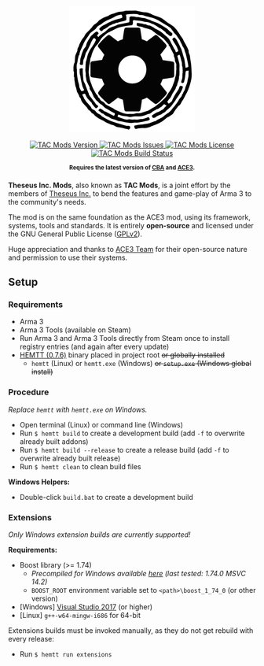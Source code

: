 <p align="center">
    <img src="https://github.com/Theseus-Aegis/Mods/blob/master/extras/assets/logo/TAC-Logo.png">
</p>
<p align="center">
    <a href="https://github.com/Theseus-Aegis/Mods/releases/latest">
        <img src="https://img.shields.io/badge/Version-1.26.0-blue.svg" alt="TAC Mods Version">
    </a>
    <a href="https://github.com/Theseus-Aegis/Mods/issues">
        <img src="https://img.shields.io/github/issues-raw/Theseus-Aegis/Mods.svg?label=Issues" alt="TAC Mods Issues">
    </a>
    <a href="https://github.com/Theseus-Aegis/Mods/blob/master/LICENSE">
        <img src="https://img.shields.io/badge/License-GPLv2-red.svg" alt="TAC Mods License">
    </a>
    <a href="https://travis-ci.org/Theseus-Aegis/Mods">
        <img src="https://img.shields.io/travis/Theseus-Aegis/Mods.svg" alt="TAC Mods Build Status">
    </a>
</p>
<p align="center"><sup><strong>Requires the latest version of <a href="https://github.com/CBATeam/CBA_A3/releases/latest">CBA</a> and <a href="https://github.com/acemod/ACE3/releases/latest">ACE3</a>.</strong></sup></p>

**Theseus Inc. Mods**, also known as **TAC Mods**, is a joint effort by the members of <a href="https://www.theseus-aegis.com/">Theseus Inc.</a> to bend the features and game-play of Arma 3 to the community's needs.

The mod is on the same foundation as the ACE3 mod, using its framework, systems, tools and standards. It is entirely **open-source** and licensed under the GNU General Public License ([GPLv2](https://github.com/Theseus-Aegis/Mods/blob/master/LICENSE)).

Huge appreciation and thanks to [ACE3 Team](https://ace3mod.com/team.html) for their open-source nature and permission to use their systems.


## Setup

### Requirements

- Arma 3
- Arma 3 Tools (available on Steam)
- Run Arma 3 and Arma 3 Tools directly from Steam once to install registry entries (and again after every update)
- [HEMTT (0.7.6)](https://github.com/synixebrett/HEMTT/releases/tag/v0.7.6) binary placed in project root ~~or globally installed~~
  - `hemtt` (Linux) or `hemtt.exe` (Windows) ~~or `setup.exe` (Windows global install)~~

### Procedure

_Replace `hemtt` with `hemtt.exe` on Windows._

- Open terminal (Linux) or command line (Windows)
- Run `$ hemtt build` to create a development build (add `-f` to overwrite already built addons)
- Run `$ hemtt build --release` to create a release build (add `-f` to overwrite already built release)
- Run `$ hemtt clean` to clean build files

**Windows Helpers:**
- Double-click `build.bat` to create a development build

### Extensions

_Only Windows extension builds are currently supported!_

**Requirements:**
- Boost library (>= 1.74)
    - _Precompiled for Windows available [here](https://sourceforge.net/projects/boost/files/boost-binaries/) (last tested: 1.74.0 MSVC 14.2)_
    - `BOOST_ROOT` environment variable set to `<path>\boost_1_74_0` (or other version)
- [Windows] [Visual Studio 2017](https://visualstudio.microsoft.com/downloads/) (or higher)
- [Linux] `g++-w64-mingw-i686` for 64-bit

Extensions builds must be invoked manually, as they do not get rebuild with every release:
- Run `$ hemtt run extensions`

